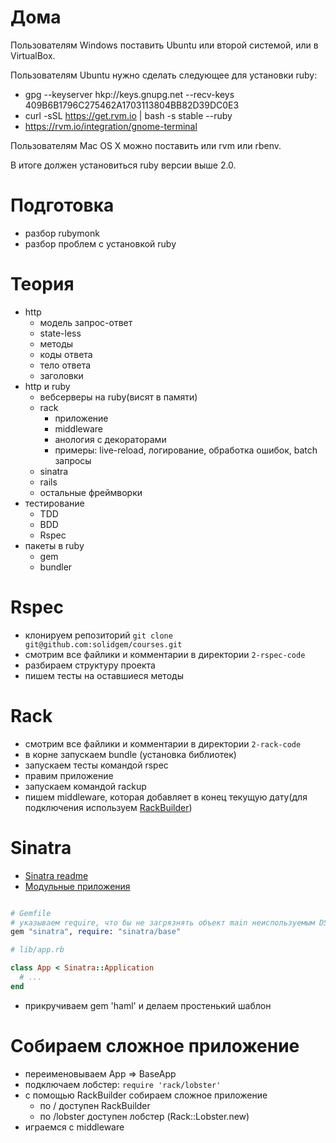 # Дома

Пользователям Windows поставить Ubuntu или второй системой, или в VirtualBox.

Пользователям Ubuntu нужно сделать следующее для установки ruby:

* gpg --keyserver hkp://keys.gnupg.net --recv-keys 409B6B1796C275462A1703113804BB82D39DC0E3
* curl -sSL https://get.rvm.io | bash -s stable --ruby
* https://rvm.io/integration/gnome-terminal

Пользователям Mac OS X можно поставить или rvm или rbenv.

В итоге должен установиться ruby версии выше 2.0.

# Подготовка

* разбор rubymonk
* разбор проблем с установкой ruby

# Теория

* http
  * модель запрос-ответ
  * state-less
  * методы
  * коды ответа
  * тело ответа
  * заголовки
* http и ruby
  * вебсерверы на ruby(висят в памяти)
  * rack
    * приложение
    * middleware
    * анология с декораторами
    * примеры: live-reload, логирование, обработка ошибок, batch запросы
  * sinatra
  * rails
  * остальные фреймворки
* тестирование
  * TDD
  * BDD
  * Rspec
* пакеты в ruby
  * gem
  * bundler

# Rspec

* клонируем репозиторий `git clone git@github.com:solidgem/courses.git`
* смотрим все файлики и комментарии в директории `2-rspec-code`
* разбираем структуру проекта
* пишем тесты на оставшиеся методы

# Rack

* смотрим все файлики и комментарии в директории `2-rack-code`
* в корне запускаем bundle (установка библиотек)
* запускаем тесты командой rspec
* правим приложение
* запускаем командой rackup
* пишем middleware, которая добавляет в конец текущую дату(для подключения используем [RackBuilder](https://github.com/rack/rack/blob/master/lib/rack/builder.rb))

# Sinatra

* [Sinatra readme](https://github.com/sinatra/sinatra)
* [Модульные приложения](https://github.com/sinatra/sinatra#sinatrabase---middleware-libraries-and-modular-apps)

``` ruby

# Gemfile
# указываем require, что бы не загрязнять объект main неиспользуемым DSL.
gem "sinatra", require: "sinatra/base"

# lib/app.rb

class App < Sinatra::Application
  # ...
end
```

* прикручиваем gem 'haml' и делаем простенький шаблон

# Собираем сложное приложение

* переименовываем App => BaseApp
* подключаем лобстер: `require 'rack/lobster'`
* с помощью RackBuilder собираем сложное приложение
  * по / доступен RackBuilder
  * по /lobster доступен лобстер  (Rack::Lobster.new)
* играемся с middleware
